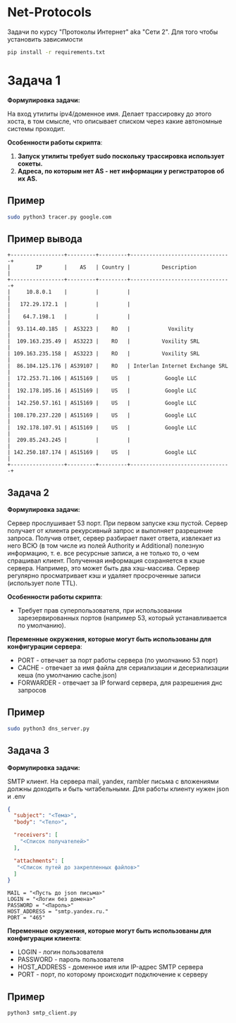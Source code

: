# Net-Protocols
Задачи по курсу "Протоколы Интернет" aka "Сети 2".
Для того чтобы установить зависимости
```sh
pip install -r requirements.txt
```

# Задача 1
**Формулировка задачи:** 

На вход утилиты ipv4/доменное имя. Делает трассировку до этого хоста, в том смысле, что описывает списком через какие автономные системы проходит.

**Особенности работы скрипта**:

1. **Запуск утилиты требует sudo поскольку трассировка использует сокеты.**
2. **Адреса, по которым нет AS - нет информации у регистраторов об их AS.**
## Пример
```sh
sudo python3 tracer.py google.com
```
## Пример вывода
```
+-----------------+---------+---------+--------------------------------+
|        IP       |    AS   | Country |          Description           |
+-----------------+---------+---------+--------------------------------+
|     10.8.0.1    |         |         |                                |
|   172.29.172.1  |         |         |                                |
|    64.7.198.1   |         |         |                                |
|  93.114.40.185  |  AS3223 |    RO   |            Voxility            |
|  109.163.235.49 |  AS3223 |    RO   |          Voxility SRL          |
| 109.163.235.158 |  AS3223 |    RO   |          Voxility SRL          |
|  86.104.125.176 | AS39107 |    RO   | Interlan Internet Exchange SRL |
|  172.253.71.106 | AS15169 |    US   |           Google LLC           |
|  192.178.105.16 | AS15169 |    US   |           Google LLC           |
|  142.250.57.161 | AS15169 |    US   |           Google LLC           |
| 108.170.237.220 | AS15169 |    US   |           Google LLC           |
|  192.178.107.91 | AS15169 |    US   |           Google LLC           |
|  209.85.243.245 |         |         |                                |
| 142.250.187.174 | AS15169 |    US   |           Google LLC           |
+-----------------+---------+---------+--------------------------------+
```

## Задача 2
**Формулировка задачи:**

Сервер прослушивает 53 порт. При первом запуске кэш пустой.
Сервер получает от клиента рекурсивный запрос и выполняет
разрешение запроса. Получив ответ, сервер разбирает пакет ответа, извлекает из него ВСЮ (в том
числе из полей Authority и Additional) полезную информацию, т. е. все ресурсные записи, а не
только то, о чем спрашивал клиент. Полученная информация сохраняется в кэше сервера.
Например, это может быть два хэш-массива.
Сервер регулярно просматривает кэш и удаляет просроченные записи (использует поле TTL).

**Особенности работы скрипта**:

* Требует прав суперпользователя, при использовании зарезервированных портов (например 53, который устанавливается по умолчанию).

**Переменные окружения, которые могут быть использованы для конфигурации сервера**:

* PORT - отвечает за порт работы сервера (по умолчанию 53 порт)
* CACHE - отвечает за имя файла для сериализации и десериализации кеша (по умолчанию cache.json)
* FORWARDER - отвечает за IP forward сервера, для разрешения днс запросов
## Пример
```sh
sudo python3 dns_server.py
```
## Задача 3

**Формулировка задачи:**

SMTP клиент. На сервера mail, yandex, rambler письма с вложениями должны доходить и быть читабельными.
Для работы клиенту нужен json и .env
```json
{
  "subject": "<Тема>",
  "body": "<Тело>",

  "receivers": [
    "<Список получателей>"
  ],

  "attachments": [
   "<Cписок путей до закрепленных файлов>"
  ]
}
```
```env
MAIL = "<Пусть до json письма>"
LOGIN = "<Логин без домена>"
PASSWORD = "<Пароль>"
HOST_ADDRESS = "smtp.yandex.ru."
PORT = "465"
```


**Переменные окружения, которые могут быть использованы для конфигурации клиента**:

* LOGIN - логин пользователя
* PASSWORD - пароль пользователя
* HOST_ADDRESS - доменное имя или IP-адрес SMTP сервера
* PORT - порт, по которому происходит подключение к серверу

## Пример
```sh
python3 smtp_client.py
```
